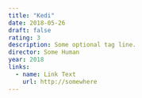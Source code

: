 ```yaml
---
title: "Kedi"
date: 2018-05-26
draft: false
rating: 3
description: Some optional tag line.
director: Some Human
year: 2018
links:
  - name: Link Text
    url: http://somewhere
---
```

